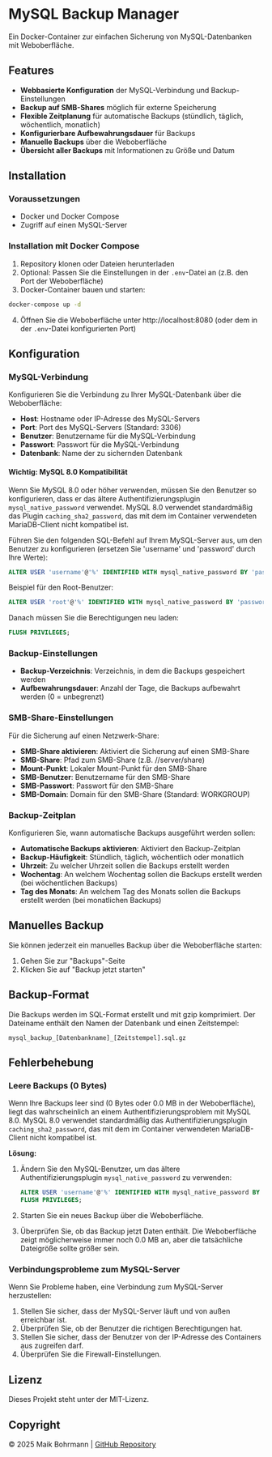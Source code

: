 # MySQL Backup Manager

Ein Docker-Container zur einfachen Sicherung von MySQL-Datenbanken mit Weboberfläche.

## Features

- **Webbasierte Konfiguration** der MySQL-Verbindung und Backup-Einstellungen
- **Backup auf SMB-Shares** möglich für externe Speicherung
- **Flexible Zeitplanung** für automatische Backups (stündlich, täglich, wöchentlich, monatlich)
- **Konfigurierbare Aufbewahrungsdauer** für Backups
- **Manuelle Backups** über die Weboberfläche
- **Übersicht aller Backups** mit Informationen zu Größe und Datum

## Installation

### Voraussetzungen

- Docker und Docker Compose
- Zugriff auf einen MySQL-Server

### Installation mit Docker Compose

1. Repository klonen oder Dateien herunterladen
2. Optional: Passen Sie die Einstellungen in der `.env`-Datei an (z.B. den Port der Weboberfläche)
3. Docker-Container bauen und starten:

```bash
docker-compose up -d
```

4. Öffnen Sie die Weboberfläche unter http://localhost:8080 (oder dem in der `.env`-Datei konfigurierten Port)

## Konfiguration

### MySQL-Verbindung

Konfigurieren Sie die Verbindung zu Ihrer MySQL-Datenbank über die Weboberfläche:

- **Host**: Hostname oder IP-Adresse des MySQL-Servers
- **Port**: Port des MySQL-Servers (Standard: 3306)
- **Benutzer**: Benutzername für die MySQL-Verbindung
- **Passwort**: Passwort für die MySQL-Verbindung
- **Datenbank**: Name der zu sichernden Datenbank

#### Wichtig: MySQL 8.0 Kompatibilität

Wenn Sie MySQL 8.0 oder höher verwenden, müssen Sie den Benutzer so konfigurieren, dass er das ältere Authentifizierungsplugin `mysql_native_password` verwendet. MySQL 8.0 verwendet standardmäßig das Plugin `caching_sha2_password`, das mit dem im Container verwendeten MariaDB-Client nicht kompatibel ist.

Führen Sie den folgenden SQL-Befehl auf Ihrem MySQL-Server aus, um den Benutzer zu konfigurieren (ersetzen Sie 'username' und 'password' durch Ihre Werte):

```sql
ALTER USER 'username'@'%' IDENTIFIED WITH mysql_native_password BY 'password';
```

Beispiel für den Root-Benutzer:

```sql
ALTER USER 'root'@'%' IDENTIFIED WITH mysql_native_password BY 'password';
```

Danach müssen Sie die Berechtigungen neu laden:

```sql
FLUSH PRIVILEGES;
```

### Backup-Einstellungen

- **Backup-Verzeichnis**: Verzeichnis, in dem die Backups gespeichert werden
- **Aufbewahrungsdauer**: Anzahl der Tage, die Backups aufbewahrt werden (0 = unbegrenzt)

### SMB-Share-Einstellungen

Für die Sicherung auf einen Netzwerk-Share:

- **SMB-Share aktivieren**: Aktiviert die Sicherung auf einen SMB-Share
- **SMB-Share**: Pfad zum SMB-Share (z.B. //server/share)
- **Mount-Punkt**: Lokaler Mount-Punkt für den SMB-Share
- **SMB-Benutzer**: Benutzername für den SMB-Share
- **SMB-Passwort**: Passwort für den SMB-Share
- **SMB-Domain**: Domain für den SMB-Share (Standard: WORKGROUP)

### Backup-Zeitplan

Konfigurieren Sie, wann automatische Backups ausgeführt werden sollen:

- **Automatische Backups aktivieren**: Aktiviert den Backup-Zeitplan
- **Backup-Häufigkeit**: Stündlich, täglich, wöchentlich oder monatlich
- **Uhrzeit**: Zu welcher Uhrzeit sollen die Backups erstellt werden
- **Wochentag**: An welchem Wochentag sollen die Backups erstellt werden (bei wöchentlichen Backups)
- **Tag des Monats**: An welchem Tag des Monats sollen die Backups erstellt werden (bei monatlichen Backups)

## Manuelles Backup

Sie können jederzeit ein manuelles Backup über die Weboberfläche starten:

1. Gehen Sie zur "Backups"-Seite
2. Klicken Sie auf "Backup jetzt starten"

## Backup-Format

Die Backups werden im SQL-Format erstellt und mit gzip komprimiert. Der Dateiname enthält den Namen der Datenbank und einen Zeitstempel:

```
mysql_backup_[Datenbankname]_[Zeitstempel].sql.gz
```

## Fehlerbehebung

### Leere Backups (0 Bytes)

Wenn Ihre Backups leer sind (0 Bytes oder 0.0 MB in der Weboberfläche), liegt das wahrscheinlich an einem Authentifizierungsproblem mit MySQL 8.0. MySQL 8.0 verwendet standardmäßig das Authentifizierungsplugin `caching_sha2_password`, das mit dem im Container verwendeten MariaDB-Client nicht kompatibel ist.

**Lösung:**

1. Ändern Sie den MySQL-Benutzer, um das ältere Authentifizierungsplugin `mysql_native_password` zu verwenden:

   ```sql
   ALTER USER 'username'@'%' IDENTIFIED WITH mysql_native_password BY 'password';
   FLUSH PRIVILEGES;
   ```

2. Starten Sie ein neues Backup über die Weboberfläche.

3. Überprüfen Sie, ob das Backup jetzt Daten enthält. Die Weboberfläche zeigt möglicherweise immer noch 0.0 MB an, aber die tatsächliche Dateigröße sollte größer sein.

### Verbindungsprobleme zum MySQL-Server

Wenn Sie Probleme haben, eine Verbindung zum MySQL-Server herzustellen:

1. Stellen Sie sicher, dass der MySQL-Server läuft und von außen erreichbar ist.
2. Überprüfen Sie, ob der Benutzer die richtigen Berechtigungen hat.
3. Stellen Sie sicher, dass der Benutzer von der IP-Adresse des Containers aus zugreifen darf.
4. Überprüfen Sie die Firewall-Einstellungen.

## Lizenz

Dieses Projekt steht unter der MIT-Lizenz.

## Copyright

&copy; 2025 Maik Bohrmann | [GitHub Repository](https://github.com/meddatzk/mysql-backup)
